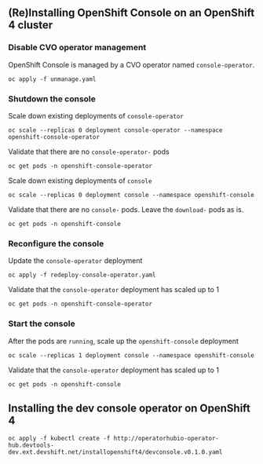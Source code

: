## (Re)Installing OpenShift Console on an OpenShift 4 cluster


### Disable CVO operator management

OpenShift Console is managed by a CVO operator named `console-operator`.

```
oc apply -f unmanage.yaml
```

### Shutdown the console


Scale down existing deployments of `console-operator`

```
oc scale --replicas 0 deployment console-operator --namespace openshift-console-operator
```

Validate that there are no `console-operator-` pods
```
oc get pods -n openshift-console-operator
```

Scale down existing deployments of `console`

```
oc scale --replicas 0 deployment console --namespace openshift-console
```

Validate that there are no `console-` pods. Leave the `download-` pods as is.

```
oc get pods -n openshift-console
```

### Reconfigure the console


Update the `console-operator` deployment

```
oc apply -f redeploy-console-operator.yaml
```

Validate that the `console-operator` deployment has scaled up to 1

```
oc get pods -n openshift-console-operator
```

### Start the console

After the pods are `running`, scale up the `openshift-console` deployment

```
oc scale --replicas 1 deployment console --namespace openshift-console
```

Validate that the `console-operator` deployment has scaled up to 1
```
oc get pods -n openshift-console
```


## Installing the dev console operator on OpenShift 4
```
oc apply -f kubectl create -f http://operatorhubio-operator-hub.devtools-dev.ext.devshift.net/installopenshift4/devconsole.v0.1.0.yaml
```

